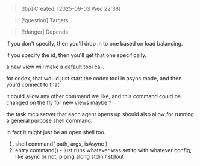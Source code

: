 
>[!tip] Created: [2025-09-03 Wed 22:38]

>[!question] Targets: 

>[!danger] Depends: 

if you don't specify, then you'll drop in to one based on load balancing.

if you specify the id, then you'll get that one specifically.

a new view will make a default tool call.

for codex, that would just start the codex tool in async mode, and then you'd connect to that.

it could allow any other command we like, and this command could be changed on the fly for new views maybe ?

the task mcp server that each agent opens up should also allow for running a general purpose shell command.

in fact it might just be an open shell too.

1. shell command( path, args, isAsync )
2. entry command() - just runs whatever was set to with whatever config, like async or not, piping along stdin / stdout